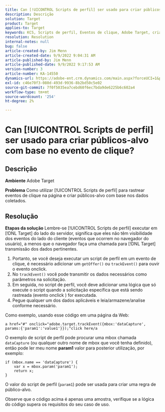 ```yaml
---
title: Can [!UICONTROL Scripts de perfil] ser usado para criar públicos-alvo com base no evento de clique?
description: Descrição
solution: Target
product: Target
applies-to: Target
keywords: KCS, Scripts de perfil, Eventos de clique, Adobe Target, criar públicos-alvo, ao clicar
resolution: Resolution
internal-notes: null
bug: false
article-created-by: Jim Menn
article-created-date: 9/9/2022 9:04:31 AM
article-published-by: Jim Menn
article-published-date: 9/9/2022 9:17:53 AM
version-number: 3
article-number: KA-14550
dynamics-url: https://adobe-ent.crm.dynamics.com/main.aspx?forceUCI=1&pagetype=entityrecord&etn=knowledgearticle&id=c324ea64-1e30-ed11-9db1-0022480866ad
exl-id: c46e70f3-080d-493d-9936-8b2bd50c5e02
source-git-commit: 7f0f5035ea7cebd60f6ec7bda9de6225b6c602a4
workflow-type: tm+mt
source-wordcount: '254'
ht-degree: 2%

---
```


# Can [!UICONTROL Scripts de perfil] ser usado para criar públicos-alvo com base no evento de clique?

## Descrição


<b>Ambiente</b>
Adobe Target

<b>Problema</b>
Como utilizar [!UICONTROL Scripts de perfil] para rastrear eventos de clique na página e criar públicos-alvo com base nos dados coletados.


## Resolução


<b>Etapas da solução</b>
Lembre-se [!UICONTROL Scripts de perfil] executar em [!DNL Target] do lado do servidor, significa que eles não têm visibilidade dos eventos do lado do cliente (eventos que ocorrem no navegador do usuário), a menos que o navegador faça uma chamada para [!DNL Target] transmissão dos dados pertinentes.

1. Portanto, se você deseja executar um script de perfil em um evento de clique, é necessário adicionar um `getOffer()` ou `trackEvent()` para ouvir o evento onclick.
2. No `trackEvent()` você pode transmitir os dados necessários como parâmetros na solicitação.
3. Em seguida, no script de perfil, você deve adicionar uma lógica que só execute o script quando a solicitação específica que está sendo rastreada (evento onclick ) for executada.
4. Pegue qualquer um dos dados aplicáveis e leia/armazene/analise conforme necessário.


Como exemplo, usando esse código em uma página da Web:

`a href="#" onclick="adobe.target.trackEvent({mbox:'dataCapture', params:{'param1':'value1'}});"click here/a`

O exemplo de script de perfil pode procurar uma mbox chamada `dataCapture` (ou qualquer outro nome de mbox que você tenha definido), então pode ler meu nome <b>param1</b> valor para posterior utilização, por exemplo:


```
if (mbox.name == 'dataCapture') {
    var x = mbox.param('param1'); 
    return x; 
}
```

O valor do script de perfil (`param1`) pode ser usada para criar uma regra de público-alvo.

Observe que o código acima é apenas uma amostra, verifique se a lógica do código supera os requisitos do seu caso de uso.
